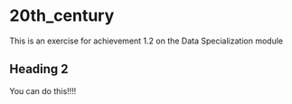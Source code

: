# 20th_century
This is an exercise for achievement 1.2 on the Data Specialization module

## Heading 2
You can do this!!!!